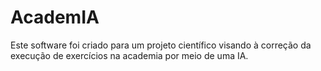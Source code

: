 # AcademIA
Este software foi criado para um projeto científico visando à correção da execução de exercícios na academia por meio de uma IA.

